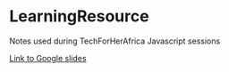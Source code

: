 # LearningResource
Notes used during TechForHerAfrica Javascript sessions

[Link to Google slides](https://docs.google.com/presentation/d/15r-asyEIO9rajKnZ0ztHUXG278EYnaHdPqY60TP63Oc/edit?usp=sharing)

